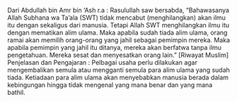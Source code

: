Dari Abdullah bin Amr bin ‘Ash r.a : Rasulullah saw bersabda, “Bahawasanya Allah Subhana wa Ta’ala (SWT) tidak mencabut (menghilangkan) akan ilmu itu dengan sekaligus dari manusia. Tetapi Allah SWT menghilangkan ilmu itu dengan mematikan alim ulama. Maka apabila sudah tiada alim ulama, orang ramai akan memilih orang-orang yang jahil sebagai pemimpin mereka. Maka apabila pemimpin yang jahil itu ditanya, mereka akan berfatwa tanpa ilmu pengetahuan. Mereka sesat dan menyesatkan orang lain.” [Riwayat Muslim] Penjelasan dan Pengajaran : Pelbagai usaha perlu dilakukan agar mengembalikan semula atau mengganti semula para alim ulama yang sudah tiada. Ketiadaan para alim ulama akan menyebabkan manusia berada dalam kebingungan hingga tidak mengenal yang mana benar dan yang mana bathil.
